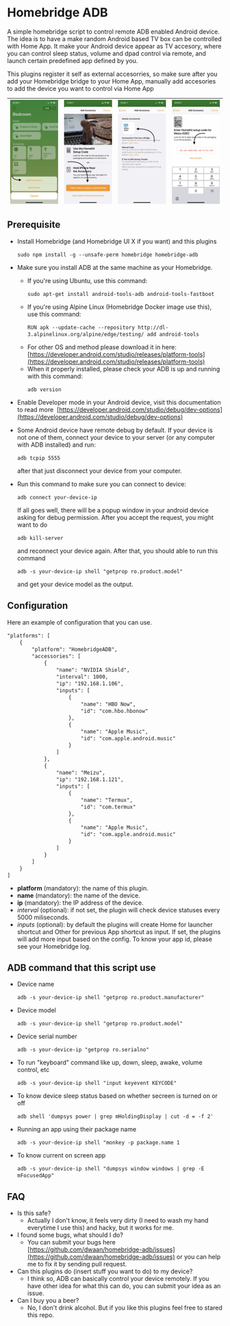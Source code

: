 # Homebridge ADB

A simple homebridge script to control remote ADB enabled Android device. The idea is to have a make random Android based TV box can be controlled with Home App. It make your Android device appear as TV accesory, where you can control sleep status, volume and dpad control via remote, and launch certain predefined app defined by you.

This plugins register it self as external accesorries, so make sure after you add your Homebridge bridge to your Home App, manually add accesories to add the device you want to control via Home App

|![](img/IMG_7295.jpg)|![](img/IMG_7296.jpg)|![](img/IMG_7297.jpg)|![](img/IMG_7298.jpg)|
|----------|----------|----------|----------|

## Prerequisite

* Install Homebridge (and Homebridge UI X if you want) and this plugins
	```
	sudo npm install -g --unsafe-perm homebridge homebridge-adb
	```

* Make sure you install ADB at the same machine as your Homebridge. 
	*  If you're using Ubuntu, use this command:
		```
		sudo apt-get install android-tools-adb android-tools-fastboot
		```
	*  If you're using Alpine Linux (Homebridge Docker image use this), use this command:
		```
		RUN apk --update-cache --repository http://dl-3.alpinelinux.org/alpine/edge/testing/ add android-tools
		```
	*  For other OS and method please download it in here: [https://developer.android.com/studio/releases/platform-tools](https://developer.android.com/studio/releases/platform-tools)
	*  When it properly installed, please check your ADB is up and running with this command: 	
		```
		adb version
		```
	
* Enable Developer mode in your Android device, visit this documentation to read more  [https://developer.android.com/studio/debug/dev-options](https://developer.android.com/studio/debug/dev-options)

* Some Android device have remote debug by default. If your device is not one of them, connect your device to your server (or any computer with ADB installed) and run:
	```
	adb tcpip 5555
	``` 
	after that just disconnect your device from your computer.

* Run this command to make sure you can connect to device: 
	```
	adb connect your-device-ip
	```
	If all goes well, there will be a popup window in your android device asking for debug permission. After you accept the request, you might want to do 
	```
	adb kill-server
	``` 
	and reconnect your device again. After that, you should able to run this command 
	```
	adb -s your-device-ip shell "getprop ro.product.model"
	``` 
	and get  your device model as the output.



## Configuration

Here an example of configuration that you can use.

    "platforms": [
        {
            "platform": "HomebridgeADB",
            "accessories": [
                {
                    "name": "NVIDIA Shield",
                    "interval": 1000,
                    "ip": "192.168.1.106",
                    "inputs": [
                        {
                            "name": "HBO Now",
                            "id": "com.hbo.hbonow"
                        },
                        {
                            "name": "Apple Music",
                            "id": "com.apple.android.music"
                        }
                    ]
                },
                {
                    "name": "Meizu",
                    "ip": "192.168.1.121",
                    "inputs": [
                        {
                            "name": "Termux",
                            "id": "com.termux"
                        },
                        {
                            "name": "Apple Music",
                            "id": "com.apple.android.music"
                        }
                    ]
                }
            ]
        }
    ]

* **platform** (mandatory): the name of this plugin.
* **name** (mandatory): the name of the device.
* **ip** (mandatory): the IP address of the device.
* *interval* (optional): if not set, the plugin will check device statuses every 5000 miliseconds.
* *inputs* (optional): by default the plugins will create Home for launcher shortcut and Other for previous App shortcut as input. If set, the plugins will add more input based on the config. To know your app id, please see your Homebridge log.


## ADB command that this script use

* Device name 
	```
	adb -s your-device-ip shell "getprop ro.product.manufacturer"
	```
* Device model
	```
	adb -s your-device-ip shell "getprop ro.product.model"
	```
* Device serial number
	```
	adb -s your-device-ip "getprop ro.serialno"
	```
* To run "keyboard" command like up, down, sleep, awake, volume control, etc 
	```
	adb -s your-device-ip shell "input keyevent KEYCODE"
	```
* To know device sleep status based on whether secreen is turned on or off 
	```
	adb shell 'dumpsys power | grep mHoldingDisplay | cut -d = -f 2'
	```
* Running an app using their package name 
	```
	adb -s your-device-ip shell "monkey -p package.name 1
	```
* To know current on screen app 
	```
	adb -s your-device-ip shell "dumpsys window windows | grep -E mFocusedApp"
	```


## FAQ

* Is this safe?
	* Actually I don't know, it feels very dirty (I need to wash my hand everytime I use this) and hacky, but it works for me.
* I found some bugs, what should I do?
	* You can submit your bugs here [https://github.com/dwaan/homebridge-adb/issues](https://github.com/dwaan/homebridge-adb/issues) or you can help me to fix it by sending pull request.
* Can this plugins do (insert stuff you want to do) to my device?
	* I think so, ADB can basically control your device remotely. If you have other idea for what this can do, you can submit your idea as an issue.
* Can I buy you a beer?
	* No, I don't drink alcohol. But if you like this plugins feel free to stared this repo.
